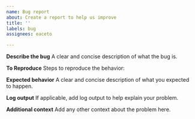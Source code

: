 ```yaml
---
name: Bug report
about: Create a report to help us improve
title: ''
labels: bug
assignees: eaceto

---
```


**Describe the bug**
A clear and concise description of what the bug is.

**To Reproduce**
Steps to reproduce the behavior:

**Expected behavior**
A clear and concise description of what you expected to happen.

**Log output**
If applicable, add log output to help explain your problem.

**Additional context**
Add any other context about the problem here.

